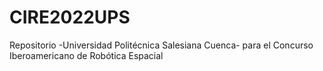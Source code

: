 # CIRE2022UPS
Repositorio -Universidad Politécnica Salesiana Cuenca- para el Concurso Iberoamericano de Robótica Espacial

